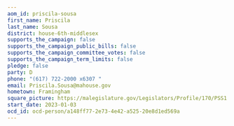 ```yaml
---
aom_id: priscila-sousa
first_name: Priscila
last_name: Sousa
district: house-6th-middlesex
supports_the_campaign: false
supports_the_campaign_public_bills: false
supports_the_campaign_committee_votes: false
supports_the_campaign_term_limits: false
pledge: false
party: D
phone: "(617) 722-2000 x6307 "
email: Priscila.Sousa@mahouse.gov
hometown: Framingham
square_picture: https://malegislature.gov/Legislators/Profile/170/PSS1.jpg
start_date: 2023-01-03
ocd_id: ocd-person/a148ff77-2e73-4e42-a525-20e8d1ed569a
---
```

